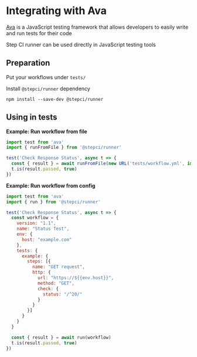 # Integrating with Ava

[Ava](https://github.com/avajs/ava) is a JavaScript testing framework that allows developers to easily write and run tests for their code

Step CI runner can be used directly in JavaScript testing tools

## Preparation

Put your workflows under `tests/`

Install `@stepci/runner` dependency

```
npm install --save-dev @stepci/runner
```

## Using in tests

**Example: Run workflow from file**

```js
import test from 'ava'
import { runFromFile } from '@stepci/runner'

test('Check Response Status', async t => {
  const { result } = await runFromFile(new URL('tests/workflow.yml', import.meta.url))
  t.is(result.passed, true)
})
```

**Example: Run workflow from config**

```js
import test from 'ava'
import { run } from '@stepci/runner'

test('Check Response Status', async t => {
  const workflow = {
    version: "1.1",
    name: "Status Test",
    env: {
      host: "example.com"
    },
    tests: {
      example: {
        steps: [{
          name: "GET request",
          http: {
            url: "https://${{env.host}}",
            method: "GET",
            check: {
              status: "/^20/"
            }
          }
        }]
      }
    }
  }

  const { result } = await run(workflow)
  t.is(result.passed, true)
})
```
